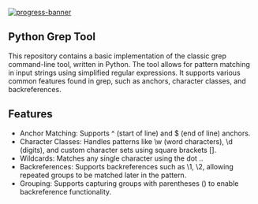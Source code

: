 [![progress-banner](https://backend.codecrafters.io/progress/grep/19cfe16b-b5fa-4d9b-96bc-f188ecb7e639)](https://app.codecrafters.io/users/codecrafters-bot?r=2qF)

## Python Grep Tool

This repository contains a basic implementation of the classic grep command-line tool, written in Python. The tool allows for pattern matching in input strings using simplified regular expressions. It supports various common features found in grep, such as anchors, character classes, and backreferences.

## Features

* Anchor Matching: Supports ^ (start of line) and $ (end of line) anchors.
* Character Classes: Handles patterns like \w (word characters), \d (digits), and custom character sets using square brackets [].
* Wildcards: Matches any single character using the dot ..
* Backreferences: Supports backreferences such as \1, \2, allowing repeated groups to be matched later in the pattern.
* Grouping: Supports capturing groups with parentheses () to enable backreference functionality.

